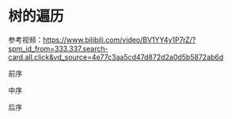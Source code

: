 # 树的遍历
参考视频：https://www.bilibili.com/video/BV1YY4y1P7rZ/?spm_id_from=333.337.search-card.all.click&vd_source=4e77c3aa5cd47d872d2a0d5b5872ab6d

前序

中序

后序